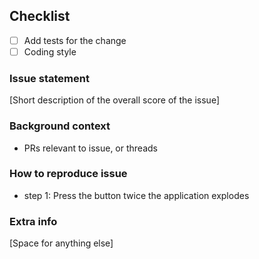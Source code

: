 ## Checklist
 - [ ] Add tests for the change
 - [ ] Coding style

### Issue statement
[Short description of the overall score of the issue]

### Background context
 - PRs relevant to issue, or threads

### How to reproduce issue
- step 1: Press the button twice the application explodes

### Extra info
[Space for anything else]